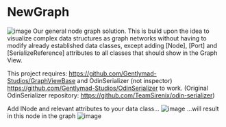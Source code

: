 # NewGraph
![image](https://user-images.githubusercontent.com/530629/219878506-2a12f872-cf5b-468e-8982-066c742bb8e7.png)
Our general node graph solution. This is build upon the idea to visualize complex data structures as graph networks without having to modify already established data classes, except adding [Node], [Port] and [SerializeReference] attributes to all classes that should show in the Graph View. 

This project requires:  https://github.com/Gentlymad-Studios/GraphViewBase and OdinSerializer (not inspector) https://github.com/Gentlymad-Studios/OdinSerializer to work. (Original OdinSerializer repository: https://github.com/TeamSirenix/odin-serializer)

Add INode and relevant attributes to your data class...
![image](https://user-images.githubusercontent.com/530629/219878624-4eb1f569-f0f8-45d0-b9a0-9915c7109de8.png)
...will result in this node in the graph
![image](https://user-images.githubusercontent.com/530629/219878644-5a1d0cba-7c56-477b-9bdd-afa7207478ce.png)
